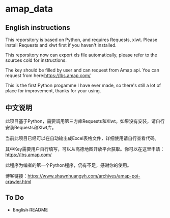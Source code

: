 # amap_data
## English instructions
This reporsitory is based on Python, and requires Requests, xlwt. Please install Requests and xlwt first if you haven't installed.

This reporsitory now can export xls file automatically, please refer to the sources cold for instructions.

The key should be filled by user and can request from Amap api. You can request from here:https://lbs.amap.com/

This is the first Python progamme I have ever made, so there's still a lot of place for improvement, thanks for your using.

## 中文说明
此项目基于Python，需要调用第三方库Requests和Xlwt。如果没有安装，请自行安装Requests和Xlwt库。

当前此项目已经可以在自动输出成Excel表格文件，详细使用请自行查看代码。

其中Key需要用户自行填写，可以从高德地图开放平台获取。你可以在这里申请：https://lbs.amap.com/

此程序为编者的第一个Python程序，仍有不足，感谢你的使用。

博客链接：https://www.shawnhuangyh.com/archives/amap-poi-crawler.html

## To Do
+ ~~English README~~